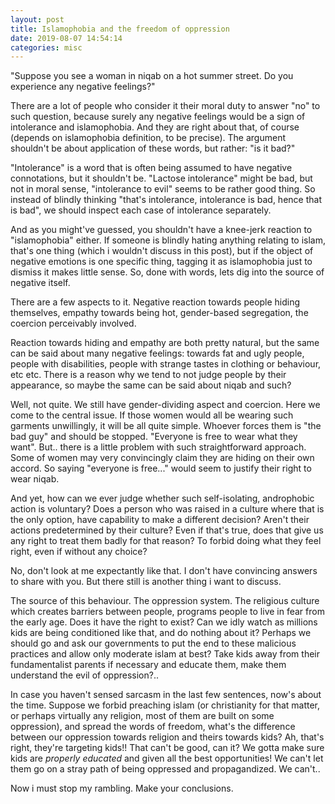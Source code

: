 ```yaml
---
layout: post
title: Islamophobia and the freedom of oppression
date: 2019-08-07 14:54:14
categories: misc
---
```


"Suppose you see a woman in niqab on a hot summer street. Do you experience any
negative feelings?"

<cut/>

There are a lot of people who consider it their moral duty to answer "no" to
such question, because surely any negative feelings would be a sign of
intolerance and islamophobia. And they are right about that, of course (depends
on islamophobia definition, to be precise). The argument shouldn't be about
application of these words, but rather: "is it bad?"

"Intolerance" is a word that is often being assumed to have negative
connotations, but it shouldn't be. "Lactose intolerance" might be bad, but not
in moral sense, "intolerance to evil" seems to be rather good thing. So instead
of blindly thinking "that's intolerance, intolerance is bad, hence that is bad",
we should inspect each case of intolerance separately.

And as you might've guessed, you shouldn't have a knee-jerk reaction to
"islamophobia" either. If someone is blindly hating anything relating to islam,
that's one thing (which i wouldn't discuss in this post), but if the object of
negative emotions is one specific thing, tagging it as islamophobia just to
dismiss it makes little sense. So, done with words, lets dig into the source of
negative itself.

There are a few aspects to it. Negative reaction towards people hiding
themselves, empathy towards being hot, gender-based segregation, the coercion
perceivably involved.

Reaction towards hiding and empathy are both pretty natural, but the same can be
said about many negative feelings: towards fat and ugly people, people with
disabilities, people with strange tastes in clothing or behaviour, etc
etc. There is a reason why we tend to not judge people by their appearance, so
maybe the same can be said about niqab and such?

Well, not quite. We still have gender-dividing aspect and coercion. Here we come
to the central issue. If those women would all be wearing such garments
unwillingly, it will be all quite simple. Whoever forces them is "the bad guy"
and should be stopped. "Everyone is free to wear what they want". But.. there is
a little problem with such straightforward approach. Some of women may very
convincingly claim they are hiding on their own accord. So saying "everyone is
free..." would seem to justify their right to wear niqab.

And yet, how can we ever judge whether such self-isolating, androphobic action
is voluntary? Does a person who was raised in a culture where that is the only
option, have capability to make a different decision? Aren't their actions
predetermined by their culture? Even if that's true, does that give us any right
to treat them badly for that reason? To forbid doing what they feel right, even
if without any choice?

No, don't look at me expectantly like that. I don't have convincing answers to
share with you. But there still is another thing i want to discuss.

The source of this behaviour. The oppression system. The religious culture which
creates barriers between people, programs people to live in fear from the early
age. Does it have the right to exist? Can we idly watch as millions kids are
being conditioned like that, and do nothing about it? Perhaps we should go and
ask our governments to put the end to these malicious practices and allow only
moderate islam at best? Take kids away from their fundamentalist parents if
necessary and educate them, make them understand the evil of oppression?..

In case you haven't sensed sarcasm in the last few sentences, now's about the
time. Suppose we forbid preaching islam (or christianity for that matter, or
perhaps virtually any religion, most of them are built on some oppression), and
spread the words of freedom, what's the difference between our oppression
towards religion and theirs towards kids? Ah, that's right, they're targeting
kids!! That can't be good, can it? We gotta make sure kids are *properly
educated* and given all the best opportunities! We can't let them go on a stray
path of being oppressed and propagandized. We can't..

Now i must stop my rambling. Make your conclusions.
